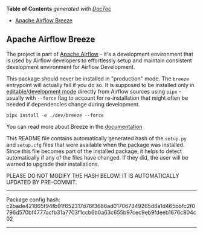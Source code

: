 <!--
 Licensed to the Apache Software Foundation (ASF) under one
 or more contributor license agreements.  See the NOTICE file
 distributed with this work for additional information
 regarding copyright ownership.  The ASF licenses this file
 to you under the Apache License, Version 2.0 (the
 "License"); you may not use this file except in compliance
 with the License.  You may obtain a copy of the License at

   http://www.apache.org/licenses/LICENSE-2.0

 Unless required by applicable law or agreed to in writing,
 software distributed under the License is distributed on an
 "AS IS" BASIS, WITHOUT WARRANTIES OR CONDITIONS OF ANY
 KIND, either express or implied.  See the License for the
 specific language governing permissions and limitations
 under the License.
 -->

<!-- START doctoc generated TOC please keep comment here to allow auto update -->
<!-- DON'T EDIT THIS SECTION, INSTEAD RE-RUN doctoc TO UPDATE -->
**Table of Contents**  *generated with [DocToc](https://github.com/thlorenz/doctoc)*

- [Apache Airflow Breeze](#apache-airflow-breeze)

<!-- END doctoc generated TOC please keep comment here to allow auto update -->

Apache Airflow Breeze
------------------------

The project is part of [Apache Airflow](https://airflow.apache.org) - it's a development environment
that is used by Airflow developers to effortlessly setup and maintain consistent development environment
for Airflow Development.

This package should never be installed in "production" mode. The `breeze` entrypoint will actually
fail if you do so. It is supposed to be installed only in [editable/development mode](https://packaging.python.org/en/latest/guides/distributing-packages-using-setuptools/#working-in-development-mode)
directly from Airflow sources using `pipx` - usually with `--force` flag to account for re-installation
that might often be needed if dependencies change during development.

```shell
pipx install -e ./dev/breeze --force
```

You can read more about Breeze in the [documentation](https://github.com/apache/airflow/blob/main/BREEZE.rst)

This README file contains automatically generated hash of the `setup.py` and `setup.cfg` files that were
available when the package was installed. Since this file becomes part of the installed package, it helps
to detect automatically if any of the files have changed. If they did, the user will be warned to upgrade
their installations.

PLEASE DO NOT MODIFY THE HASH BELOW! IT IS AUTOMATICALLY UPDATED BY PRE-COMMIT.

---------------------------------------------------------------------------------------------------------

Package config hash: c2bade421865f94fb91f652317d76f3686ad017067349265d8a1d465bbfc2f0796d570bf4777acfb31a7703f1ccb6b0a63c655b97cec9eb9fdeeb1676c804c02

---------------------------------------------------------------------------------------------------------

